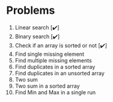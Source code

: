 # Problems

1. Linear search [✔️]
2. Binary search [✔️]
3. Check if an array is sorted or not [✔️]
4. Find single missing element
5. Find multiple missing elements
6. Find duplicates in a sorted array
7. Find duplicates in an unsorted array
8. Two sum
9. Two sum in a sorted array
10. Find Min and Max in a single run